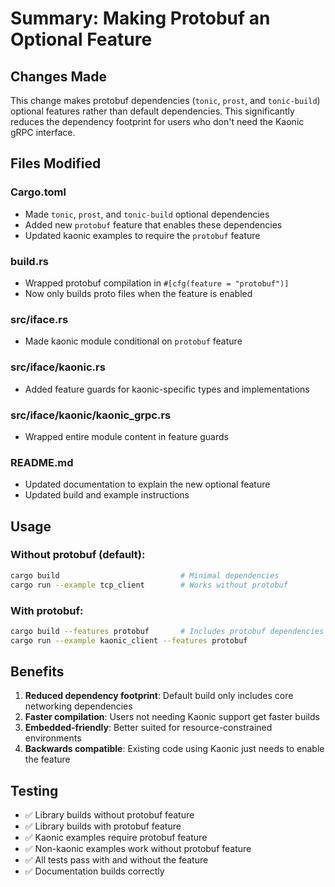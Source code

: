# Summary: Making Protobuf an Optional Feature

## Changes Made

This change makes protobuf dependencies (`tonic`, `prost`, and `tonic-build`) optional features rather than default dependencies. This significantly reduces the dependency footprint for users who don't need the Kaonic gRPC interface.

## Files Modified

### Cargo.toml
- Made `tonic`, `prost`, and `tonic-build` optional dependencies
- Added new `protobuf` feature that enables these dependencies
- Updated kaonic examples to require the `protobuf` feature

### build.rs
- Wrapped protobuf compilation in `#[cfg(feature = "protobuf")]` 
- Now only builds proto files when the feature is enabled

### src/iface.rs
- Made kaonic module conditional on `protobuf` feature

### src/iface/kaonic.rs
- Added feature guards for kaonic-specific types and implementations

### src/iface/kaonic/kaonic_grpc.rs
- Wrapped entire module content in feature guards

### README.md
- Updated documentation to explain the new optional feature
- Updated build and example instructions

## Usage

### Without protobuf (default):
```bash
cargo build                           # Minimal dependencies
cargo run --example tcp_client        # Works without protobuf
```

### With protobuf:
```bash
cargo build --features protobuf       # Includes protobuf dependencies
cargo run --example kaonic_client --features protobuf
```

## Benefits

1. **Reduced dependency footprint**: Default build only includes core networking dependencies
2. **Faster compilation**: Users not needing Kaonic support get faster builds
3. **Embedded-friendly**: Better suited for resource-constrained environments
4. **Backwards compatible**: Existing code using Kaonic just needs to enable the feature

## Testing

- ✅ Library builds without protobuf feature
- ✅ Library builds with protobuf feature
- ✅ Kaonic examples require protobuf feature 
- ✅ Non-kaonic examples work without protobuf feature
- ✅ All tests pass with and without the feature
- ✅ Documentation builds correctly